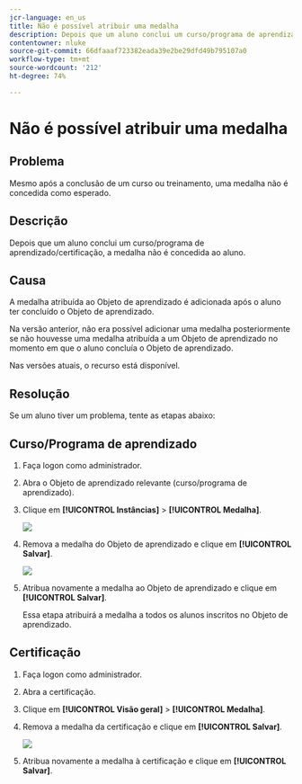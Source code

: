 ```yaml
---
jcr-language: en_us
title: Não é possível atribuir uma medalha
description: Depois que um aluno conclui um curso/programa de aprendizado/certificação, a medalha não é concedida ao aluno.
contentowner: nluke
source-git-commit: 66dfaaaf723382eada39e2be29dfd49b795107a0
workflow-type: tm+mt
source-wordcount: '212'
ht-degree: 74%

---
```




# Não é possível atribuir uma medalha

## Problema

Mesmo após a conclusão de um curso ou treinamento, uma medalha não é concedida como esperado.

## Descrição

Depois que um aluno conclui um curso/programa de aprendizado/certificação, a medalha não é concedida ao aluno.

## Causa

A medalha atribuída ao Objeto de aprendizado é adicionada após o aluno ter concluído o Objeto de aprendizado.

Na versão anterior, não era possível adicionar uma medalha posteriormente se não houvesse uma medalha atribuída a um Objeto de aprendizado no momento em que o aluno concluía o Objeto de aprendizado.

Nas versões atuais, o recurso está disponível.

## Resolução

Se um aluno tiver um problema, tente as etapas abaixo:

## Curso/Programa de aprendizado

1. Faça logon como administrador.

1. Abra o Objeto de aprendizado relevante (curso/programa de aprendizado).

1. Clique em **[!UICONTROL Instâncias]** > **[!UICONTROL Medalha]**.

   ![](assets/view-a-badge.png)

1. Remova a medalha do Objeto de aprendizado e clique em **[!UICONTROL Salvar]**.

   ![](assets/remove-a-badge.png)

1. Atribua novamente a medalha ao Objeto de aprendizado e clique em **[!UICONTROL Salvar]**.

   Essa etapa atribuirá a medalha a todos os alunos inscritos no Objeto de aprendizado.

## Certificação

1. Faça logon como administrador.
1. Abra a certificação.
1. Clique em **[!UICONTROL Visão geral]** > **[!UICONTROL Medalha]**.
1. Remova a medalha da certificação e clique em **[!UICONTROL Salvar]**.

   ![](assets/remove-a-badge-cert.png)

1. Atribua novamente a medalha à certificação e clique em **[!UICONTROL Salvar]**.
